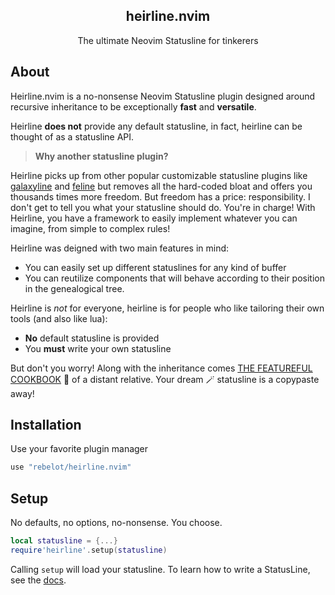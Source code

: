<p align="center">
  <h2 align="center">heirline.nvim</h2>
</p>
<p align="center">The ultimate Neovim Statusline for tinkerers</p>

## About

Heirline.nvim is a no-nonsense Neovim Statusline plugin designed around
recursive inheritance to be exceptionally **fast** and **versatile**.

Heirline **does not** provide any default statusline, in fact, heirline can be
thought of as a statusline API.

> **Why another statusline plugin?**

Heirline picks up from other popular customizable statusline plugins like
[galaxyline]() and [feline]() but removes all the hard-coded bloat and offers
you thousands times more freedom. But freedom has a price: responsibility. I
don't get to tell you what your statusline should do. You're in charge! With
Heirline, you have a framework to easily implement whatever you can imagine,
from simple to complex rules!

Heirline was deigned with two main features in mind:
* You can easily set up different statuslines for any kind of buffer
* You can reutilize components that will behave according to their position in the genealogical tree.

Heirline is _not_ for everyone, heirline is for people who like tailoring their own tools (and also like lua):
* **No** default statusline is provided 
* You **must** write your own statusline

But don't you worry! Along with the inheritance comes [THE FEATUREFUL COOKBOOK](cookbook.md) 📖
of a distant relative. Your dream 🪄 statusline is a
copypaste away!

## Installation

Use your favorite plugin manager 

```lua
use "rebelot/heirline.nvim"
```

## Setup

No defaults, no options, no-nonsense. You choose.

```lua
local statusline = {...}
require'heirline'.setup(statusline)
```
Calling `setup` will load your statusline. To learn how to write a StatusLine, see the [docs](cookbook.md).
